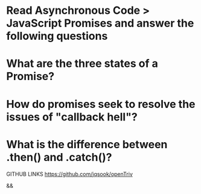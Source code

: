 # Read Asynchronous Code > JavaScript Promises and answer the following questions

# What are the three states of a Promise?

# How do promises seek to resolve the issues of "callback hell"?

# What is the difference between .then() and .catch()?

GITHUB LINKS
https://github.com/jqsook/openTriv

&&
